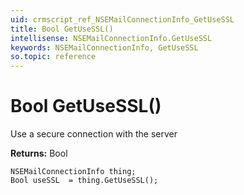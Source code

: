 ```yaml
---
uid: crmscript_ref_NSEMailConnectionInfo_GetUseSSL
title: Bool GetUseSSL()
intellisense: NSEMailConnectionInfo.GetUseSSL
keywords: NSEMailConnectionInfo, GetUseSSL
so.topic: reference
---
```


# Bool GetUseSSL()

Use a secure connection with the server

**Returns:** Bool

```crmscript
NSEMailConnectionInfo thing;
Bool useSSL  = thing.GetUseSSL();
```

